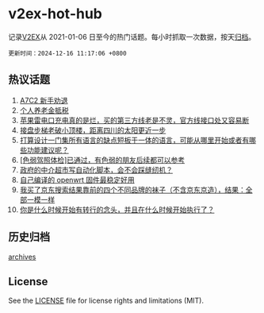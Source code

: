 # v2ex-hot-hub

 记录[V2EX](https://www.v2ex.com/)从 2021-01-06 日至今的热门话题。每小时抓取一次数据，按天[归档](archives)。

`更新时间：2024-12-16 11:17:06 +0800`

## 热议话题

1. [A7C2 新手劝退](https://www.v2ex.com/t/1097730)
1. [个人养老金抵税](https://www.v2ex.com/t/1097783)
1. [苹果雷电口充电真的是烂，买的第三方线老是不灵，官方线接口处又容易断](https://www.v2ex.com/t/1097658)
1. [接盘步梯老破小顶楼，距离四川的太阳更近一步](https://www.v2ex.com/t/1097674)
1. [打算设计一门集所有语言的缺点短板于一体的语言，可能从哪里开始或者有哪些功能建议呢？](https://www.v2ex.com/t/1097722)
1. [[色弱驾照体检]已通过，有色弱的朋友后续都可以参考](https://www.v2ex.com/t/1097760)
1. [政府的中介超市写自动化脚本，会不会踩缝纫机？](https://www.v2ex.com/t/1097773)
1. [自己编译的 openwrt 固件最稳定好用](https://www.v2ex.com/t/1097664)
1. [我买了京东搜索结果靠前的四个不同品牌的袜子（不含京东京造），结果：全部一模一样](https://www.v2ex.com/t/1097739)
1. [你是什么时候开始有转行的念头，并且在什么时候开始执行了？](https://www.v2ex.com/t/1097759)

## 历史归档

[archives](archives)

## License

See the [LICENSE](LICENSE) file for license rights and limitations (MIT).
